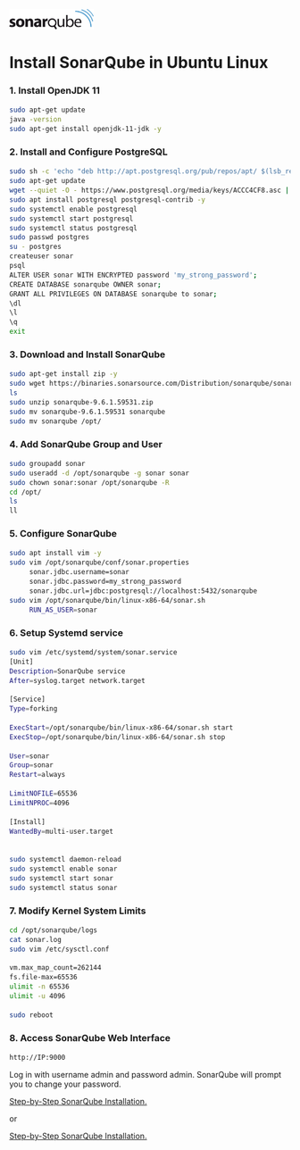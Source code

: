 <p align="left">
    <img src="sonarqube.svg" width="30%">
</p>

# Install SonarQube in Ubuntu Linux 

### 1. Install OpenJDK 11
```bash
sudo apt-get update
java -version
sudo apt-get install openjdk-11-jdk -y
```
### 2. Install and Configure PostgreSQL
```bash
sudo sh -c 'echo "deb http://apt.postgresql.org/pub/repos/apt/ $(lsb_release -cs)-pgdg main" > /etc/apt/sources.list.d/pgdg.list'
sudo apt-get update
wget --quiet -O - https://www.postgresql.org/media/keys/ACCC4CF8.asc | sudo apt-key add -
sudo apt install postgresql postgresql-contrib -y
sudo systemctl enable postgresql
sudo systemctl start postgresql
sudo systemctl status postgresql
sudo passwd postgres
su - postgres
createuser sonar
psql
ALTER USER sonar WITH ENCRYPTED password 'my_strong_password';
CREATE DATABASE sonarqube OWNER sonar;
GRANT ALL PRIVILEGES ON DATABASE sonarqube to sonar;
\dl
\l
\q
exit
```

### 3. Download and Install SonarQube
```bash
sudo apt-get install zip -y
sudo wget https://binaries.sonarsource.com/Distribution/sonarqube/sonarqube-9.6.1.59531.zip
ls
sudo unzip sonarqube-9.6.1.59531.zip
sudo mv sonarqube-9.6.1.59531 sonarqube
sudo mv sonarqube /opt/
```

### 4. Add SonarQube Group and User
```bash
sudo groupadd sonar
sudo useradd -d /opt/sonarqube -g sonar sonar
sudo chown sonar:sonar /opt/sonarqube -R
cd /opt/
ls
ll
```

### 5. Configure SonarQube
```bash
sudo apt install vim -y
sudo vim /opt/sonarqube/conf/sonar.properties
     sonar.jdbc.username=sonar
     sonar.jdbc.password=my_strong_password
     sonar.jdbc.url=jdbc:postgresql://localhost:5432/sonarqube
sudo vim /opt/sonarqube/bin/linux-x86-64/sonar.sh
     RUN_AS_USER=sonar
```


### 6. Setup Systemd service
```bash
sudo vim /etc/systemd/system/sonar.service
[Unit]
Description=SonarQube service
After=syslog.target network.target

[Service]
Type=forking

ExecStart=/opt/sonarqube/bin/linux-x86-64/sonar.sh start
ExecStop=/opt/sonarqube/bin/linux-x86-64/sonar.sh stop

User=sonar
Group=sonar
Restart=always

LimitNOFILE=65536
LimitNPROC=4096

[Install]
WantedBy=multi-user.target


sudo systemctl daemon-reload
sudo systemctl enable sonar
sudo systemctl start sonar
sudo systemctl status sonar
```

### 7. Modify Kernel System Limits
```bash
cd /opt/sonarqube/logs
cat sonar.log
sudo vim /etc/sysctl.conf

vm.max_map_count=262144
fs.file-max=65536
ulimit -n 65536
ulimit -u 4096

sudo reboot
```
### 8. Access SonarQube Web Interface
```bash
http://IP:9000
```
Log in with username admin and password admin. SonarQube will prompt you to change your password.

[Step-by-Step SonarQube Installation.](https://drive.google.com/file/d/1IsIoMI6sAIJkCgy3UcAf20k0h6-dQt2k/view?usp=sharing)

or

[Step-by-Step SonarQube Installation.](https://www.youtube.com/watch?v=GTCQdgtd9mo) 